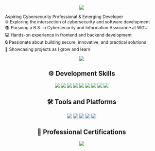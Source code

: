 <p align="center">
  <a href="https://github.com/DenverCoder1/readme-typing-svg"><img src="https://readme-typing-svg.herokuapp.com?lines=Hello+World!;I'm+Stanley+Escobar.;I+love+learning.;I+love+spreading+knowledge.;&center=true&width=500&height=50"></a>
</p>


Aspiring Cybersecurity Professional & Emerging Developer <br>
🌐 Exploring the intersection of cybersecurity and software development <br>
📚 Pursuing a B.S. in Cybersecurity and Information Assurance at WGU <br>
💻 Hands-on experience in frontend and backend development <br>
🔒 Passionate about building secure, innovative, and practical solutions<br>
📂 Showcasing projects as I grow and learn

<p>
<div align="center" target="_blank">
  <img src="https://img.shields.io/github/followers/stanleyescobar99?style=social">
</div>
</p>

<p>
  <h2 align="center">⚙️ Development Skills</h2>
<div align="center">
  <!-- Development Skills -->
  <img src="https://img.shields.io/badge/JavaScript-000000.svg?style=for-the-badge&logo=javascript&logoColor=F7E017">
  <img src="https://img.shields.io/badge/HTML5-F26624.svg?style=for-the-badge&logo=html5&logoColor=white">
  <img src="https://img.shields.io/badge/CSS-2465F1.svg?style=for-the-badge&logo=css3&logoColor=white">
  <img src="https://img.shields.io/badge/Node.js-43853D.svg?style=for-the-badge&logo=node.js&logoColor=white">
  <img src="https://img.shields.io/badge/React-61DAFB.svg?style=for-the-badge&logo=react&logoColor=black">
  <img src="https://img.shields.io/badge/MongoDB-47A248.svg?style=for-the-badge&logo=mongodb&logoColor=white">
  <img src="https://img.shields.io/badge/Express.js-000000.svg?style=for-the-badge&logo=express&logoColor=white">
  <img src="https://img.shields.io/badge/npm-CB3837.svg?style=for-the-badge&logo=npm&logoColor=white">
  <img src="https://img.shields.io/badge/Postman-FF6C37.svg?style=for-the-badge&logo=postman&logoColor=white">
</div>

<p>
  <h2 align="center">🛠️ Tools and Platforms</h2>
<div align="center">
  <!-- Tools and Platforms -->
  <img src="https://img.shields.io/badge/GitHub-%23121011.svg?style=for-the-badge&logo=github&logoColor=white">
  <img src="https://img.shields.io/badge/Visual%20Studio%20Code-0078D7.svg?style=for-the-badge&logo=visual-studio-code&logoColor=white">
  <img src="https://img.shields.io/badge/Microsoft%20Office-DC3E15.svg?style=for-the-badge&logo=microsoft-office&logoColor=white">
  <img src="https://img.shields.io/badge/Slack-4A154B.svg?style=for-the-badge&logo=slack&logoColor=white">
  <img src="https://img.shields.io/badge/Microsoft%20Teams-6264A7.svg?style=for-the-badge&logo=microsoft-teams&logoColor=white">
</div>
<h2 align="center">📜 Professional Certifications</h2>

<div align="center">
  <a href="https://www.credly.com/badges/9d485d58-5bb6-4825-b620-d3e717894cd7" target="_blank">
    <img src="https://img.shields.io/badge/CompTIA%20A%2B-%23E3242B.svg?style=for-the-badge&logo=comptia&logoColor=white">
  </a>
</div>
</p>


